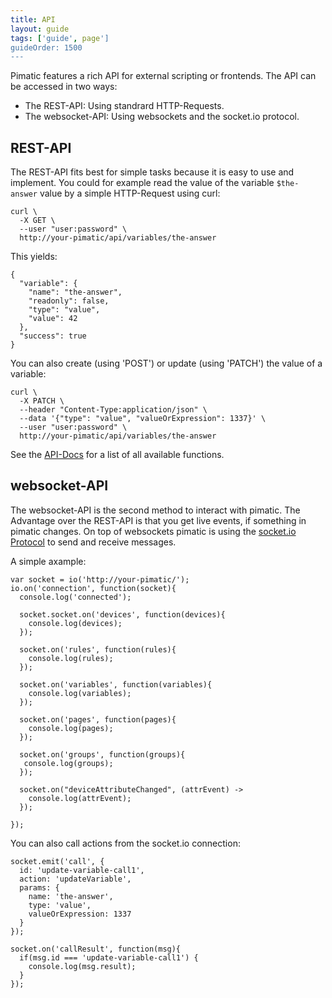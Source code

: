 ```yaml
---
title: API
layout: guide
tags: ['guide', page']
guideOrder: 1500
---
```


Pimatic features a rich API for external scripting or frontends. The API can be accessed in two
ways:

  * The REST-API: Using standrard HTTP-Requests.
  * The websocket-API: Using websockets and the socket.io protocol.

## REST-API

The REST-API fits best for simple tasks because it is easy to use and implement. You could for 
example read the value of the variable `$the-answer` value by a simple HTTP-Request using curl:

    curl \
      -X GET \
      --user "user:password" \
      http://your-pimatic/api/variables/the-answer

This yields:

    {
      "variable": {
        "name": "the-answer",
        "readonly": false,
        "type": "value",
        "value": 42
      },
      "success": true
    }

You can also create (using 'POST') or update (using 'PATCH') the value of a variable:

    curl \
      -X PATCH \
      --header "Content-Type:application/json" \
      --data '{"type": "value", "valueOrExpression": 1337}' \
      --user "user:password" \
      http://your-pimatic/api/variables/the-answer 

See the [API-Docs](/api/actions) for a list of all available functions.

## websocket-API

The websocket-API is the second method to interact with pimatic. The Advantage over the REST-API is that you get live events, if something in pimatic changes. On top of websockets pimatic
is using the [socket.io Protocol](https://github.com/Automattic/socket.io-protocol) to send and  receive messages.

A simple axample:

    var socket = io('http://your-pimatic/');
    io.on('connection', function(socket){
      console.log('connected');
      
      socket.socket.on('devices', function(devices){
        console.log(devices);
      });

      socket.on('rules', function(rules){
        console.log(rules); 
      });

      socket.on('variables', function(variables){
        console.log(variables); 
      });

      socket.on('pages', function(pages){
        console.log(pages); 
      });

      socket.on('groups', function(groups){
       console.log(groups); 
      });

      socket.on("deviceAttributeChanged", (attrEvent) -> 
        console.log(attrEvent);
      });

    });

You can also call actions from the socket.io connection:

    socket.emit('call', {
      id: 'update-variable-call1',
      action: 'updateVariable',
      params: {
        name: 'the-answer',
        type: 'value',
        valueOrExpression: 1337
      }
    });

    socket.on('callResult', function(msg){
      if(msg.id === 'update-variable-call1') {
        console.log(msg.result);
      }
    });
